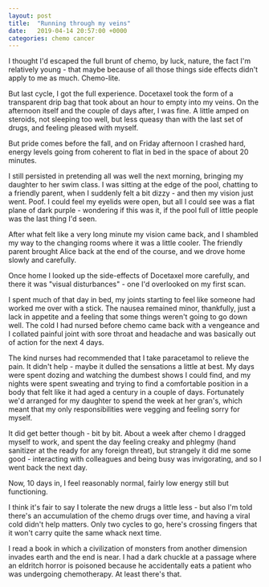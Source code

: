 ```yaml
---
layout: post
title:  "Running through my veins"
date:   2019-04-14 20:57:00 +0000
categories: chemo cancer
---
```

I thought I'd escaped the full brunt of chemo, by luck, nature, the fact I'm relatively young - that maybe because of all those things side effects didn't apply to me as much. Chemo-lite.

But last cycle, I got the full experience.
Docetaxel took the form of a transparent drip bag that took about an hour to empty into my veins.  On the afternoon itself and the couple of days after, I was fine. A little amped on steroids, not sleeping too well, but less queasy than with the last set of drugs, and feeling pleased with myself.

But pride comes before the fall, and on Friday afternoon I crashed hard, energy levels going from coherent to flat in bed in the space of about 20 minutes.

I still persisted in pretending all was well the next morning, bringing my daughter to her swim class.  I was sitting at the edge of the pool, chatting to a friendly parent, when I suddenly felt a bit dizzy - and then my vision just went. Poof. I could feel my eyelids were open, but all I could see was a flat plane of dark purple - wondering if this was it, if the pool full of little people was the last thing I'd seen.

After what felt like a very long minute my vision came back, and I shambled my way to the changing rooms where it was a little cooler. The friendly parent brought Alice back at the end of the course, and we drove home slowly and carefully.

Once home I looked up the side-effects of Docetaxel more carefully, and there it was "visual disturbances" - one I'd overlooked on my first scan.

I spent much of that day in bed, my joints starting to feel like someone had worked me over with a stick. The nausea remained minor, thankfully, just a lack in appetite and a feeling that some things weren't going to go down well.
The cold I had nursed before chemo came back with a vengeance and I collated painful joint with sore throat and headache and was basically out of action for the next 4 days.

The kind nurses had recommended that I take paracetamol to relieve the pain. It didn't help - maybe it dulled the sensations a little at best. My days were spent dozing and watching the dumbest shows I could find, and my nights were spent sweating and trying to find a comfortable position in a body that felt like it had aged a century in a couple of days. Fortunately we'd arranged for my daughter to spend the week at her gran's, which meant that my only responsibilities were vegging and feeling sorry for myself.

It did get better though - bit by bit.
About a week after chemo I dragged myself to work, and spent the day feeling creaky and phlegmy (hand sanitizer at the ready for any foreign threat), but strangely it did me some good - interacting with colleagues and being busy was invigorating, and so I went back the next day.

Now, 10 days in, I feel reasonably normal, fairly low energy still but functioning.

I think it's fair to say I tolerate the new drugs a little less - but also I'm told there's an accumulation of the chemo drugs over time, and having a viral cold didn't help matters.  Only two cycles to go, here's crossing fingers that it won't carry quite the same whack next time.

I read a book in which a civilization of monsters from another dimension invades earth and the end is near. I had a dark chuckle at a passage where an eldritch horror is poisoned because he accidentally eats a patient who was undergoing chemotherapy. At least there's that.
